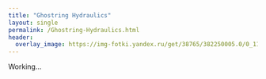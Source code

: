 ```yaml
---
title: "Ghostring Hydraulics"
layout: single
permalink: /Ghostring-Hydraulics.html
header:
  overlay_image: https://img-fotki.yandex.ru/get/38765/382250005.0/0_11f892_599a4581_orig
---
```


Working...
